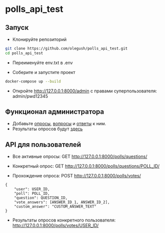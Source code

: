 # polls_api_test
## Запуск

- Клонируйте репозиторий

```bash
git clone https://github.com/olegush/polls_api_test.git
cd polls_api_test
```

- Переименуйте env.txt в .env

- Соберите и запустите проект
```bash
docker-compose up --build
```

- Откройте http://127.0.0.1:8000/admin с правами суперпользователя: admin/pwd12345

## Функционал администратора

- Добавьте [опросы](http://127.0.0.1:8000/admin/polls/poll/), [вопросы](http://127.0.0.1:8000/admin/polls/question/) и [ответы](http://127.0.0.1:8000/admin/polls/answer/) к ним.
- Результаты опросов будут [здесь](http://127.0.0.1:8000/admin/polls/vote/)

## API для пользователей
- Все активные опросы:
 GET http://127.0.0.1:8000/polls/questions/
 
- Конкретный опрос:
 GET http://127.0.0.1:8000/polls/questions/POLL_ID/

- Прохождение опроса:
POST http://127.0.0.1:8000/polls/votes/
```
{
    "user": USER_ID,
    "poll": POLL_ID,
    "question": QUESTION_ID,
    "vote_answers": [ANSWER_ID_1, ANSWER_ID_2], 
    "custom_answer": "CUSTOM_ANSWER_TEXT"
}
```
- Результаты опросов конкретного пользователя:
http://127.0.0.1:8000/polls/votes/USER_ID/


  